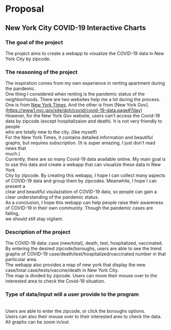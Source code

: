 # Proposal 
## New York City COVID-19 Interactive Charts

### The goal of the project 
The project aims to create a webapp to visualize the COVID-19 data in New York City by zipcode. 

### The reasoning of the project
The inspiration comes from my own experience in renting apartment during the pandemic. 
<br> One thing I considered when renting is the pandemic status of the neighborhoods. There are two websites help me a lot during the process. 
<br> One is from [New York Times](https://www.nytimes.com/interactive/2020/us/coronavirus-us-cases.html). And the other is from [New York Gov].(https://www1.nyc.gov/site/doh/covid/covid-19-data.page#7day) 
<br> However, for the New York Gov website, users can't access the Covid-19 data by zipcode (except hospitalizaion and death). It is not very friendly to people <br> who are totally new to the city. (like myself) 
<br> For the New York Times, it contains detailed information and beautiful graphs, but requires subscription. (It is super amazing. I just don't read news that <br> much.)
<br> Currently, there are so many Covid-19 data available online. My main goal is to use this data and create a webapp that can visualize these data in New York <br> City by zipcode. By creating this webapp, I hope I can collect many aspects of COVID-19 data and group them by zipcodes. Meanwhile, I hope I can present a <br> clear and beautiful visulaziation of COVID-19 data, so people can gain a clear understanding of the pandemic status.
<br> As a conclusion, I hope this webapp can help people raise their awareness of COVID-19 in their own community. Though the pandemic cases are falling, 
<br> we should still stay vigilant. 

### Description of the project
The COVID-19 data: case (new/total), death, test, hospitalized, vaccinated.
<br> By entering the desired zipcode/boroughs, users are able to see the trend graphs of COVID-19 case/death/test/hospitalized/vaccinated number in that 
<br> particular area.
<br> The webapp also provides a map of new york that display the new case/total case/tests/vaccine/death in New York City. 
<br> The map is divided by zipcode. Users can move their mouse over to the interested area to check the Covid-19 situation.

### Type of data/input will a user provide to the program
<br> Users are able to enter the zipcode, or click the boroughs options. 
<br> Users can also their mouse over to their interested ares to check the data.
<br> All graphs can be zoom in/out. 

